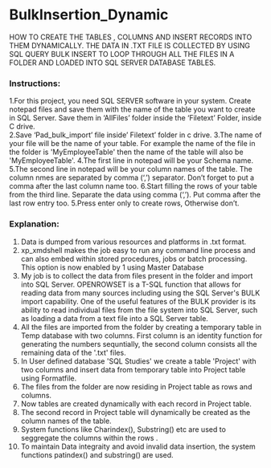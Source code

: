 # BulkInsertion_Dynamic
HOW TO CREATE THE TABLES , COLUMNS AND INSERT RECORDS INTO THEM DYNAMICALLY. THE DATA IN .TXT FILE IS COLLECTED BY USING SQL QUERY BULK INSERT TO LOOP THROUGH ALL THE FILES IN A FOLDER AND LOADED INTO SQL SERVER DATABASE TABLES. 

### Instructions:
1.For this project, you need SQL SERVER software in your system. Create notepad files and save them with the name of the table you want to create in SQL Server. Save them in ‘AllFiles’ folder inside the ‘Filetext’ Folder, inside C drive.  
2.Save ‘Pad_bulk_import’ file inside’ Filetext’ folder in c drive.
3.The name of your file will be the name of your table. For example the name of the file in the folder is 'MyEmployeeTable' then the name of the table will also be 'MyEmployeeTable'.
4.The first line in notepad will be your Schema name.
5.The second line in notepad will be your column names of the table. The column nmes are separated by comma (‘,’) separator. Don’t forget to put a comma after the last column name too.
6.Start filling the rows of your table from the third line. Separate the data using comma (‘,’). Put comma after the last row entry too.
5.Press enter only to create rows, Otherwise don’t.

### Explanation:

1) Data is dumped from various resources and platforms in .txt format.  
2) xp_xmdshell makes the job easy to run any command line process and can also embed within stored 
procedures, jobs or batch processing. This option is now enabled by 1 using Master Database
3) My job is to collect the data from files present in the folder and import into SQL Server. OPENROWSET is a T-SQL function that allows for reading data from many sources including using the SQL Server's BULK import capability. One of the useful features of the BULK provider is its ability to read individual files from the file system into SQL Server, such as loading a data from a text file  into a SQL Server table.
4) All the files are imported from the folder by creating a temporary table in Temp database with two columns. 
First column is  an identity function for generating the numbers sequntially, the second column consists all the 
remaining data of the '.txt' files.  
5) In User defined database 'SQL Studies' we create a table 'Project'  with two columns and insert data from 
temporary table into Project table using Formatfile.
6) The files from the folder are now residing in Project table as rows and columns.
7) Now tables are created dynamically with each record in Project table.
8) The second record in Project table will dynamically be created as the column names of the table. 
9) System functions like Charindex(), Substring() etc are used to seggregate the columns within the rows .
10) To maintain Data integraity and avoid invalid data insertion, the system functions patindex() and 
substring() are used.

